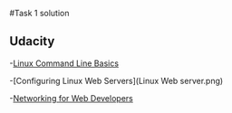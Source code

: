 #Task 1 solution
## Udacity
-[Linux Command Line Basics](linux-cmd.png)

-[Configuring Linux Web Servers](Linux Web server.png)

-[Networking for Web Developers](networking.png)
